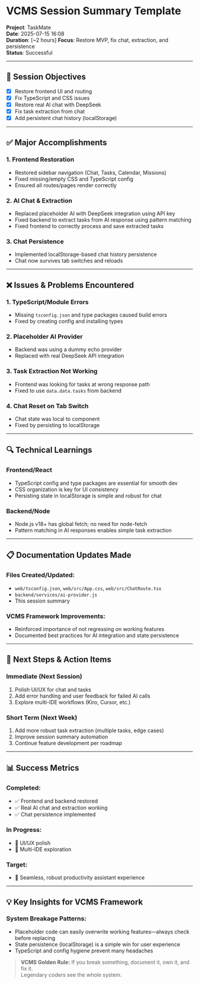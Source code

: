 # VCMS Session Summary Template

**Project**: TaskMate  
**Date**: 2025-07-15 16:08  
**Duration**: [~2 hours]
**Focus**: Restore MVP, fix chat, extraction, and persistence  
**Status**: Successful

---

## 🎯 **Session Objectives**
- [x] Restore frontend UI and routing
- [x] Fix TypeScript and CSS issues
- [x] Restore real AI chat with DeepSeek
- [x] Fix task extraction from chat
- [x] Add persistent chat history (localStorage)

---

## ✅ **Major Accomplishments**

### **1. Frontend Restoration**
- Restored sidebar navigation (Chat, Tasks, Calendar, Missions)
- Fixed missing/empty CSS and TypeScript config
- Ensured all routes/pages render correctly

### **2. AI Chat & Extraction**
- Replaced placeholder AI with DeepSeek integration using API key
- Fixed backend to extract tasks from AI response using pattern matching
- Fixed frontend to correctly process and save extracted tasks

### **3. Chat Persistence**
- Implemented localStorage-based chat history persistence
- Chat now survives tab switches and reloads

---

## ❌ **Issues & Problems Encountered**

### **1. TypeScript/Module Errors**
- Missing `tsconfig.json` and type packages caused build errors
- Fixed by creating config and installing types

### **2. Placeholder AI Provider**
- Backend was using a dummy echo provider
- Replaced with real DeepSeek API integration

### **3. Task Extraction Not Working**
- Frontend was looking for tasks at wrong response path
- Fixed to use `data.data.tasks` from backend

### **4. Chat Reset on Tab Switch**
- Chat state was local to component
- Fixed by persisting to localStorage

---

## 🔍 **Technical Learnings**

### **Frontend/React**
- TypeScript config and type packages are essential for smooth dev
- CSS organization is key for UI consistency
- Persisting state in localStorage is simple and robust for chat

### **Backend/Node**
- Node.js v18+ has global fetch; no need for node-fetch
- Pattern matching in AI responses enables simple task extraction

---

## 📋 **Documentation Updates Made**

### **Files Created/Updated:**
- `web/tsconfig.json`, `web/src/App.css`, `web/src/ChatRoute.tsx`
- `backend/services/ai-provider.js`
- This session summary

### **VCMS Framework Improvements:**
- Reinforced importance of not regressing on working features
- Documented best practices for AI integration and state persistence

---

## 🚀 **Next Steps & Action Items**

### **Immediate (Next Session)**
1. Polish UI/UX for chat and tasks
2. Add error handling and user feedback for failed AI calls
3. Explore multi-IDE workflows (Kiro, Cursor, etc.)

### **Short Term (Next Week)**
1. Add more robust task extraction (multiple tasks, edge cases)
2. Improve session summary automation
3. Continue feature development per roadmap

---

## 📊 **Success Metrics**

### **Completed:**
- ✅ Frontend and backend restored
- ✅ Real AI chat and extraction working
- ✅ Chat persistence implemented

### **In Progress:**
- 🔄 UI/UX polish
- 🔄 Multi-IDE exploration

### **Target:**
- 🎯 Seamless, robust productivity assistant experience

---

## 💡 **Key Insights for VCMS Framework**

### **System Breakage Patterns:**
- Placeholder code can easily overwrite working features—always check before replacing
- State persistence (localStorage) is a simple win for user experience
- TypeScript and config hygiene prevent many headaches

> **VCMS Golden Rule:** If you break something, document it, own it, and fix it.  
> Legendary coders see the whole system. 